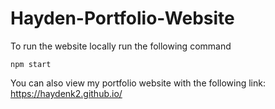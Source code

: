# Hayden-Portfolio-Website

To run the website locally run the following command
```
npm start
```

You can also view my portfolio website with the following link:
https://haydenk2.github.io/